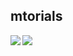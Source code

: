 ## mtorials

<img align="left" src="https://github-readme-stats.vercel.app/api?username=mtorials&count_private=true&show_icons=true&theme=light&hide_rank=true&line_height=29&hide_border=true" />
<img align="left" src="https://github-readme-stats.vercel.app/api/top-langs/?username=mtorials&theme=light&hide_title=true&show_icons=true&langs_count=15&line_height=29&hide_border=true&hide=dockerfile&layout=compact" />
